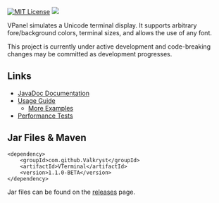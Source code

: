 [![MIT License](https://img.shields.io/badge/license-MIT_License-green.svg)](https://github.com/Valkryst/VTerminal/blob/master/LICENSE.md) ![](https://travis-ci.org/Valkryst/VTerminal.svg?branch=master)

VPanel simulates a Unicode terminal display. It supports arbitrary fore/background colors,  terminal sizes, and allows
the use of any font.

This project is currently under active development and code-breaking changes may be committed as development progresses.

## Links

* [JavaDoc Documentation](https://valkryst.github.io/VTerminal/)
* [Usage Guide](https://github.com/Valkryst/VTerminal/wiki)
    * [More Examples](https://github.com/Valkryst/VTerminal/tree/master/test/com/valkryst/VTerminal/samples)
* [Performance Tests](https://github.com/Valkryst/VTerminal/wiki/Stress-Tests)


## Jar Files & Maven

    <dependency>
        <groupId>com.github.Valkryst</groupId>
        <artifactId>VTerminal</artifactId>
        <version>1.1.0-BETA</version>
    </dependency>

Jar files can be found on the [releases](https://github.com/Valkryst/VTerminal/releases) page.
